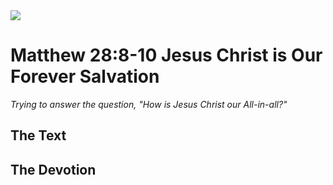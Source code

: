 <img class="intro-right" src="/images/art-matthew.jpg">

# Matthew 28:8-10 Jesus Christ is Our Forever Salvation

*Trying to answer the question, "How is Jesus Christ our All-in-all?"*

## The Text

## The Devotion